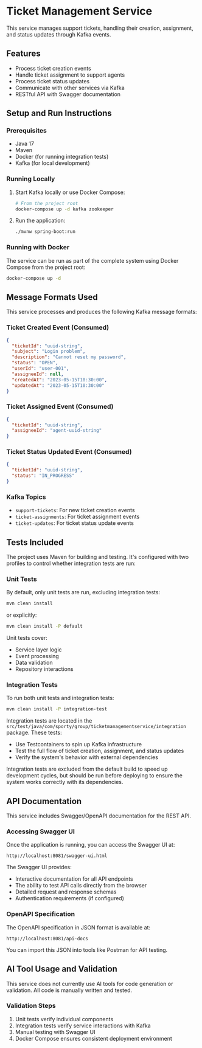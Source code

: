 # Ticket Management Service

This service manages support tickets, handling their creation, assignment, and status updates through Kafka events.

## Features

- Process ticket creation events
- Handle ticket assignment to support agents
- Process ticket status updates
- Communicate with other services via Kafka
- RESTful API with Swagger documentation

## Setup and Run Instructions

### Prerequisites

- Java 17
- Maven
- Docker (for running integration tests)
- Kafka (for local development)

### Running Locally

1. Start Kafka locally or use Docker Compose:
   ```bash
   # From the project root
   docker-compose up -d kafka zookeeper
   ```

2. Run the application:
   ```bash
   ./mvnw spring-boot:run
   ```

### Running with Docker

The service can be run as part of the complete system using Docker Compose from the project root:

```bash
docker-compose up -d
```

## Message Formats Used

This service processes and produces the following Kafka message formats:

### Ticket Created Event (Consumed)
```json
{
  "ticketId": "uuid-string",
  "subject": "Login problem",
  "description": "Cannot reset my password",
  "status": "OPEN",
  "userId": "user-001",
  "assigneeId": null,
  "createdAt": "2023-05-15T10:30:00",
  "updatedAt": "2023-05-15T10:30:00"
}
```

### Ticket Assigned Event (Consumed)
```json
{
  "ticketId": "uuid-string",
  "assigneeId": "agent-uuid-string"
}
```

### Ticket Status Updated Event (Consumed)
```json
{
  "ticketId": "uuid-string",
  "status": "IN_PROGRESS"
}
```

### Kafka Topics
- `support-tickets`: For new ticket creation events
- `ticket-assignments`: For ticket assignment events
- `ticket-updates`: For ticket status update events

## Tests Included

The project uses Maven for building and testing. It's configured with two profiles to control whether integration tests are run:

### Unit Tests

By default, only unit tests are run, excluding integration tests:

```bash
mvn clean install
```

or explicitly:

```bash
mvn clean install -P default
```

Unit tests cover:
- Service layer logic
- Event processing
- Data validation
- Repository interactions

### Integration Tests

To run both unit tests and integration tests:

```bash
mvn clean install -P integration-test
```

Integration tests are located in the `src/test/java/com/sporty/group/ticketmanagementservice/integration` package. These tests:

- Use Testcontainers to spin up Kafka infrastructure
- Test the full flow of ticket creation, assignment, and status updates
- Verify the system's behavior with external dependencies

Integration tests are excluded from the default build to speed up development cycles, but should be run before deploying to ensure the system works correctly with its dependencies.

## API Documentation

This service includes Swagger/OpenAPI documentation for the REST API.

### Accessing Swagger UI

Once the application is running, you can access the Swagger UI at:

```
http://localhost:8081/swagger-ui.html
```

The Swagger UI provides:
- Interactive documentation for all API endpoints
- The ability to test API calls directly from the browser
- Detailed request and response schemas
- Authentication requirements (if configured)

### OpenAPI Specification

The OpenAPI specification in JSON format is available at:

```
http://localhost:8081/api-docs
```

You can import this JSON into tools like Postman for API testing.

## AI Tool Usage and Validation

This service does not currently use AI tools for code generation or validation. All code is manually written and tested.

### Validation Steps
1. Unit tests verify individual components
2. Integration tests verify service interactions with Kafka
3. Manual testing with Swagger UI
4. Docker Compose ensures consistent deployment environment


